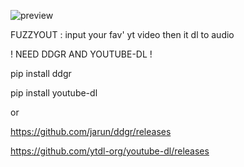 ![preview](https://imgur.com/gklIj44.png )


FUZZYOUT : input your fav' yt video then it dl to audio

! NEED DDGR AND YOUTUBE-DL ! 

pip install ddgr

pip install youtube-dl

or 

https://github.com/jarun/ddgr/releases

https://github.com/ytdl-org/youtube-dl/releases
